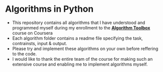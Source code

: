 # Algorithms in Python
- This repository contains all algorithms that I have understood and programmed myself during my enrollment to the **[Algorithm Toolbox]** course on Coursera
- Each algorithm folder contains a readme file specifying the task, contrainsts, input & output.
- Please try and implement these algorithms on your own before reffering to the code.
- I would like to thank the entire team of the course for making such an extensive course and enabling me to implement algorithms myself.

[Algorithm Toolbox]: <https://www.coursera.org/learn/algorithmic-toolbox>
